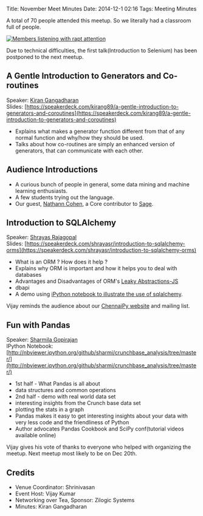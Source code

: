 Title: November Meet Minutes
Date: 2014-12-1 02:16
Tags: Meeting Minutes

A total of 70 people attended this meetup. So we literally had a
classroom full of people.

<a
href="http://photos2.meetupstatic.com/photos/event/5/3/8/c/highres_432081388.jpeg"><img
src="http://photos2.meetupstatic.com/photos/event/5/3/8/c/600_432081388.jpeg"
alt="Members listening with rapt attention"></img></a>

Due to technical difficulties, the first talk(Introduction to
Selenium) has been postponed to the next meetup.

## A Gentle Introduction to Generators and Co-routines

Speaker: [Kiran Gangadharan](http://kirang.in/)  
Slides: [https://speakerdeck.com/kirang89/a-gentle-introduction-to-generators-and-coroutines](https://speakerdeck.com/kirang89/a-gentle-introduction-to-generators-and-coroutines)


- Explains what makes a generator function different from that of any
  normal function and why/how they should be used.
- Talks about how co-routines are simply an enhanced version of
  generators, that can communicate with each other.

## Audience Introductions

- A curious bunch of people in general, some data mining and machine learning
  enthusiasts.
- A few students trying out the language.
- Our guest, [Nathann Cohen](http://www.steinertriples.fr/ncohen/tut/Graphs/), a Core contributor to [Sage](http://www.sagemath.org/).

## Introduction to SQLAlchemy

Speaker: [Shrayas Rajagopal](https://github.com/shrayasr)  
Slides: [https://speakerdeck.com/shrayasr/introduction-to-sqlalchemy-orms](https://speakerdeck.com/shrayasr/introduction-to-sqlalchemy-orms)

- What is an ORM ? How does it help ?
- Explains why ORM is important and how it helps you to deal with
  databases
- Advantages and Disadvantages of ORM's [Leaky Abstractions-JS](http://www.joelonsoftware.com/articles/LeakyAbstractions.html)
- dbapi
- A demo using [iPython notebook to illustrate the use of sqlalchemy](http://nbviewer.ipython.org/github/shrayasr/talks/blob/master/sqlalchemy-orms-chennaipy-nov2014/Demo.ipynb).

Vijay reminds the audience about our [ChennaiPy website](http://chennaipy.org) and
mailing list.

## Fun with Pandas

Speaker: [Sharmila Gopirajan](http://www.minvolai.com/blog/)  
IPython Notebook: [http://nbviewer.ipython.org/github/sharmi/crunchbase_analysis/tree/master/](http://nbviewer.ipython.org/github/sharmi/crunchbase_analysis/tree/master/)

- 1st half - What Pandas is all about
- data structures and common operations
- 2nd half - demo with real world data set
- interesting insights from the Crunch base data set
- plotting the stats in a graph
- Pandas makes it easy to get interesting insights about your data
  with very less code and the friendliness of Python
- Author advocates Pandas Cookbook and SciPy conf(tutorial videos
  available online)

Vijay gives his vote of thanks to everyone who helped with
organizing the meetup. Next meetup most likely to be on Dec 20th.

## Credits

  * Venue Coordinator: Shrinivasan 
  * Event Host: Vijay Kumar
  * Networking over Tea, Sponsor: Zilogic Systems
  * Minutes: Kiran Gangadharan
